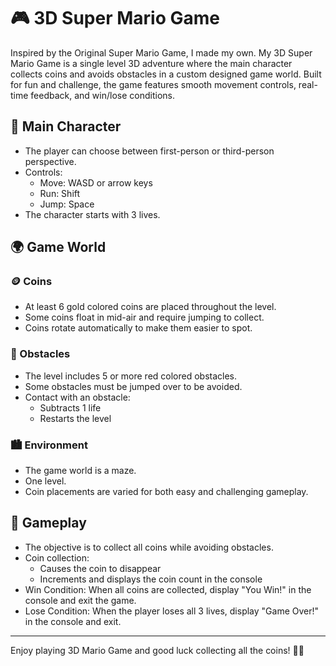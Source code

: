 # 🎮 3D Super Mario Game

Inspired by the Original Super Mario Game, I made my own. My 3D Super Mario Game is a single level 3D adventure where the main character collects coins and avoids obstacles in a custom designed game world. Built for fun and challenge, the game features smooth movement controls, real-time feedback, and win/lose conditions.

## 🧍 Main Character

- The player can choose between first-person or third-person perspective.
- Controls:
  - Move: WASD or arrow keys
  - Run: Shift
  - Jump: Space
- The character starts with 3 lives.

## 🌍 Game World

### 🪙 Coins
- At least 6 gold colored coins are placed throughout the level.
- Some coins float in mid-air and require jumping to collect.
- Coins rotate automatically to make them easier to spot.

### 🚧 Obstacles
- The level includes 5 or more red colored obstacles.
- Some obstacles must be jumped over to be avoided.
- Contact with an obstacle:
  - Subtracts 1 life
  - Restarts the level

### 🏙️ Environment
- The game world is a maze.
- One level.
- Coin placements are varied for both easy and challenging gameplay.

## 🎯 Gameplay

- The objective is to collect all coins while avoiding obstacles.
- Coin collection:
  - Causes the coin to disappear
  - Increments and displays the coin count in the console
- Win Condition: When all coins are collected, display "You Win!" in the console and exit the game.
- Lose Condition: When the player loses all 3 lives, display "Game Over!" in the console and exit.

---

Enjoy playing 3D Mario Game and good luck collecting all the coins! 🍄✨
